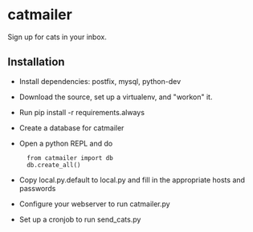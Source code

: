 catmailer
=========

Sign up for cats in your inbox.

## Installation
* Install dependencies: postfix, mysql, python-dev
* Download the source, set up a virtualenv, and "workon" it.
* Run pip install -r requirements.always
* Create a database for catmailer
* Open a python REPL and do

        from catmailer import db
        db.create_all()

* Copy local.py.default to local.py and fill in the appropriate hosts and passwords
* Configure your webserver to run catmailer.py
* Set up a cronjob to run send_cats.py

